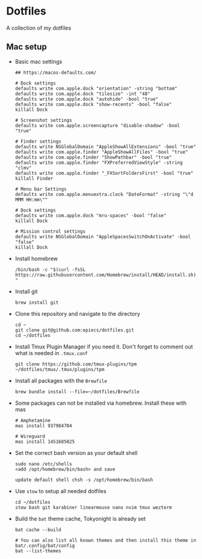# Dotfiles

A collection of my dotfiles

## Mac setup

- Basic mac settings

    ```
    ## https://macos-defaults.com/

    # Dock settings
    defaults write com.apple.dock "orientation" -string "bottom"
    defaults write com.apple.dock "tilesize" -int "48"
    defaults write com.apple.dock "autohide" -bool "true"
    defaults write com.apple.dock "show-recents" -bool "false"
    killall Dock

    # Screenshot settings
    defaults write com.apple.screencapture "disable-shadow" -bool "true"

    # Finder settings
    defaults write NSGlobalDomain "AppleShowAllExtensions" -bool "true"
    defaults write com.apple.finder "AppleShowAllFiles" -bool "true"
    defaults write com.apple.finder "ShowPathbar" -bool "true"
    defaults write com.apple.finder "FXPreferredViewStyle" -string "clmv"
    defaults write com.apple.finder "_FXSortFoldersFirst" -bool "true"
    killall Finder

    # Menu bar Settings
    defaults write com.apple.menuextra.clock "DateFormat" -string "\"d MMM HH:mm\""

    # Dock settings
    defaults write com.apple.dock "mru-spaces" -bool "false"
    killall Dock

    # Mission control settings
    defaults write NSGlobalDomain "AppleSpacesSwitchOnActivate" -bool "false"
    killall Dock
    ```

- Install homebrew

    `/bin/bash -c "$(curl -fsSL https://raw.githubusercontent.com/Homebrew/install/HEAD/install.sh)"`

- Install git

    `brew install git`

- Clone this repository and navigate to the directory

    ```
    cd ~
    git clone git@github.com:epiecs/dotfiles.git
    cd ~/dotfiles
    ```

- Install Tmux Plugin Manager if you need it. Don't forget to comment out what is needed in `.tmux.conf`

    ```
    git clone https://github.com/tmux-plugins/tpm ~/dotfiles/tmux/.tmux/plugins/tpm
    ```

- Install all packages with the `Brewfile`

    `brew bundle install --file=~/dotfiles/Brewfile`

- Some packages can not be installed via homebrew. Install these with mas

    ```
    # Amphetamine
    mas install 937984704

    # Wireguard
    mas install 1451685025
    ```

- Set the correct bash version as your default shell

    ```
    sudo nano /etc/shells
    <add /opt/homebrew/bin/bash> and save

    update default shell chsh -s /opt/homebrew/bin/bash
    ```

- Use `stow` to setup all needed dotfiles

    ```
    cd ~/dotfiles
    stow bash git karabiner linearmouse nano nvim tmux wezterm
    ```

- Build the `bat` theme cache, Tokyonight is already set

    ```
    bat cache --build

    # You can also list all known themes and then install this theme in bat/.config/bat/config
    bat --list-themes 
    ```
